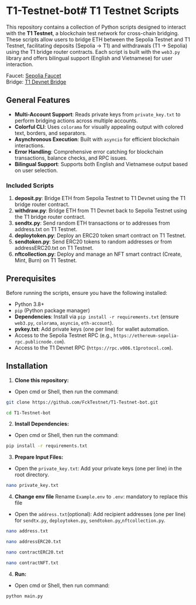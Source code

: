 # T1-Testnet-bot# T1 Testnet Scripts

This repository contains a collection of Python scripts designed to interact with the **T1 Testnet**, a blockchain test network for cross-chain bridging. These scripts allow users to bridge ETH between the Sepolia Testnet and T1 Testnet, facilitating deposits (Sepolia → T1) and withdrawals (T1 → Sepolia) using the T1 bridge router contracts. Each script is built with the `web3.py` library and offers bilingual support (English and Vietnamese) for user interaction.

Faucet: [Sepolia Faucet](https://sepoliafaucet.com/)  
Bridge: [T1 Devnet Bridge](https://devnet.t1protocol.com/bridge)

## General Features

- **Multi-Account Support**: Reads private keys from `private_key.txt` to perform bridging actions across multiple accounts.
- **Colorful CLI**: Uses `colorama` for visually appealing output with colored text, borders, and separators.
- **Asynchronous Execution**: Built with `asyncio` for efficient blockchain interactions.
- **Error Handling**: Comprehensive error catching for blockchain transactions, balance checks, and RPC issues.
- **Bilingual Support**: Supports both English and Vietnamese output based on user selection.

### Included Scripts

1. **deposit.py**: Bridge ETH from Sepolia Testnet to T1 Devnet using the T1 bridge router contract.
2. **withdraw.py**: Bridge ETH from T1 Devnet back to Sepolia Testnet using the T1 bridge router contract.
3. **sendtx.py**: Send random ETH transactions or to addresses from address.txt on T1 Testnet.
4. **deploytoken.py**: Deploy an ERC20 token smart contract on T1 Testnet.
5. **sendtoken.py**: Send ERC20 tokens to random addresses or from addressERC20.txt on T1 Testnet.
6. **nftcollection.py**: Deploy and manage an NFT smart contract (Create, Mint, Burn) on T1 Testnet.

## Prerequisites

Before running the scripts, ensure you have the following installed:

- Python 3.8+
- `pip` (Python package manager)
- **Dependencies**: Install via `pip install -r requirements.txt` (ensure `web3.py`, `colorama`, `asyncio`, `eth-account`).
- **pvkey.txt**: Add private keys (one per line) for wallet automation.
- Access to the Sepolia Testnet RPC (e.g., `https://ethereum-sepolia-rpc.publicnode.com`).
- Access to the T1 Devnet RPC (`https://rpc.v006.t1protocol.com`).

## Installation

1. **Clone this repository:**
- Open cmd or Shell, then run the command:
```sh
git clone https://github.com/FckTestnet/T1-Testnet-bot.git
```
```sh
cd T1-Testnet-bot
```
2. **Install Dependencies:**
- Open cmd or Shell, then run the command:
```sh
pip install -r requirements.txt
```
3. **Prepare Input Files:**
- Open the `private_key.txt`: Add your private keys (one per line) in the root directory.
```sh
nano private_key.txt 
```
4. **Change env file**
Rename `Example.env` to `.env`: mandatory to replace this file

- Open the `address.txt`(optional): Add recipient addresses (one per line) for `sendtx.py`, `deploytoken.py`, `sendtoken.py`,`nftcollection.py`.
```sh
nano address.txt 
```
```sh
nano addressERC20.txt
```
```sh
nano contractERC20.txt
```
```sh
nano contractNFT.txt
```
4. **Run:**
- Open cmd or Shell, then run command:
```sh
python main.py
```


